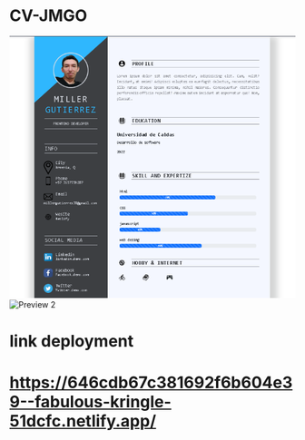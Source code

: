 # CV-JMGO

![Preview 1](/preview1.png)
![Preview 2](/preview2.png)

# link deployment

# https://646cdb67c381692f6b604e39--fabulous-kringle-51dcfc.netlify.app/